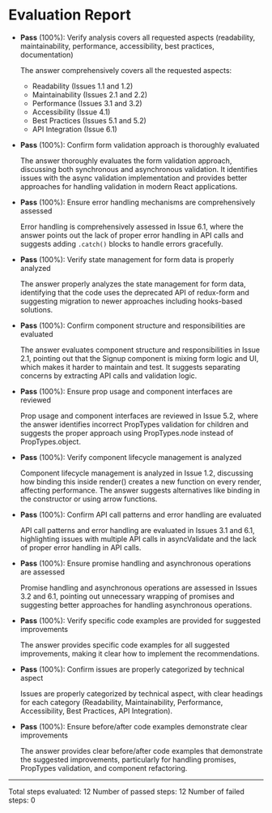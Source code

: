 # Evaluation Report

- **Pass** (100%): Verify analysis covers all requested aspects (readability, maintainability, performance, accessibility, best practices, documentation)
  
  The answer comprehensively covers all the requested aspects:
  - Readability (Issues 1.1 and 1.2)
  - Maintainability (Issues 2.1 and 2.2)
  - Performance (Issues 3.1 and 3.2)
  - Accessibility (Issue 4.1)
  - Best Practices (Issues 5.1 and 5.2)
  - API Integration (Issue 6.1)

- **Pass** (100%): Confirm form validation approach is thoroughly evaluated
  
  The answer thoroughly evaluates the form validation approach, discussing both synchronous and asynchronous validation. It identifies issues with the async validation implementation and provides better approaches for handling validation in modern React applications.

- **Pass** (100%): Ensure error handling mechanisms are comprehensively assessed
  
  Error handling is comprehensively assessed in Issue 6.1, where the answer points out the lack of proper error handling in API calls and suggests adding `.catch()` blocks to handle errors gracefully.

- **Pass** (100%): Verify state management for form data is properly analyzed
  
  The answer properly analyzes the state management for form data, identifying that the code uses the deprecated API of redux-form and suggesting migration to newer approaches including hooks-based solutions.

- **Pass** (100%): Confirm component structure and responsibilities are evaluated
  
  The answer evaluates component structure and responsibilities in Issue 2.1, pointing out that the Signup component is mixing form logic and UI, which makes it harder to maintain and test. It suggests separating concerns by extracting API calls and validation logic.

- **Pass** (100%): Ensure prop usage and component interfaces are reviewed
  
  Prop usage and component interfaces are reviewed in Issue 5.2, where the answer identifies incorrect PropTypes validation for children and suggests the proper approach using PropTypes.node instead of PropTypes.object.

- **Pass** (100%): Verify component lifecycle management is analyzed
  
  Component lifecycle management is analyzed in Issue 1.2, discussing how binding this inside render() creates a new function on every render, affecting performance. The answer suggests alternatives like binding in the constructor or using arrow functions.

- **Pass** (100%): Confirm API call patterns and error handling are evaluated
  
  API call patterns and error handling are evaluated in Issues 3.1 and 6.1, highlighting issues with multiple API calls in asyncValidate and the lack of proper error handling in API calls.

- **Pass** (100%): Ensure promise handling and asynchronous operations are assessed
  
  Promise handling and asynchronous operations are assessed in Issues 3.2 and 6.1, pointing out unnecessary wrapping of promises and suggesting better approaches for handling asynchronous operations.

- **Pass** (100%): Verify specific code examples are provided for suggested improvements
  
  The answer provides specific code examples for all suggested improvements, making it clear how to implement the recommendations.

- **Pass** (100%): Confirm issues are properly categorized by technical aspect
  
  Issues are properly categorized by technical aspect, with clear headings for each category (Readability, Maintainability, Performance, Accessibility, Best Practices, API Integration).

- **Pass** (100%): Ensure before/after code examples demonstrate clear improvements
  
  The answer provides clear before/after code examples that demonstrate the suggested improvements, particularly for handling promises, PropTypes validation, and component refactoring.

---

Total steps evaluated: 12
Number of passed steps: 12
Number of failed steps: 0